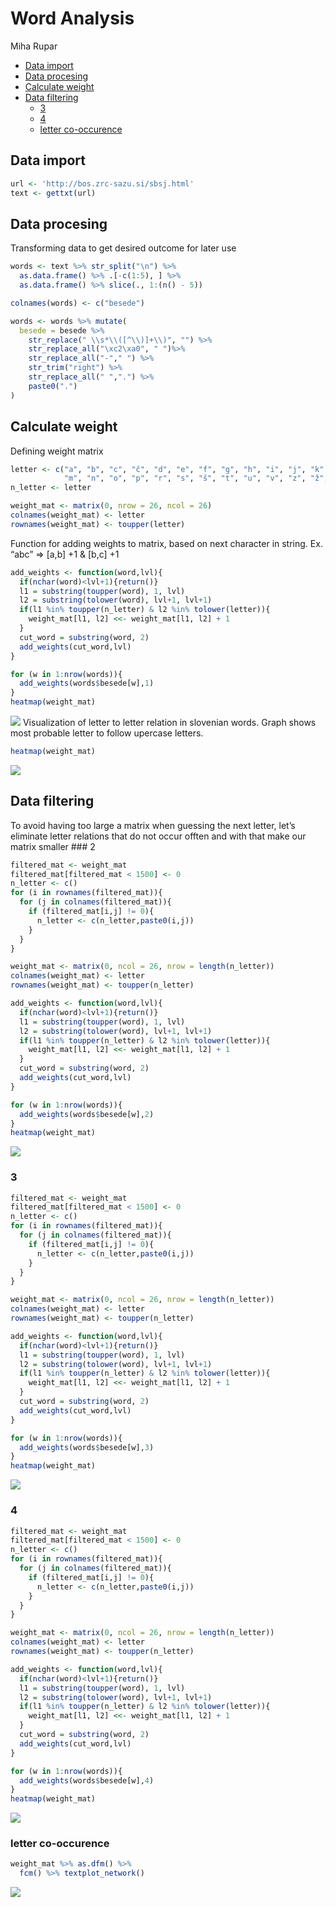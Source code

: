 Word Analysis
================
Miha Rupar

- [Data import](#data-import)
- [Data procesing](#data-procesing)
- [Calculate weight](#calculate-weight)
- [Data filtering](#data-filtering)
  - [3](#3)
  - [4](#4)
  - [letter co-occurence](#letter-co-occurence)

## Data import

``` r
url <- 'http://bos.zrc-sazu.si/sbsj.html'
text <- gettxt(url)
```

## Data procesing

Transforming data to get desired outcome for later use

``` r
words <- text %>% str_split("\n") %>% 
  as.data.frame() %>% .[-c(1:5), ] %>%
  as.data.frame() %>% slice(., 1:(n() - 5)) 

colnames(words) <- c("besede")

words <- words %>% mutate(
  besede = besede %>%
    str_replace(" \\s*\\([^\\)]+\\)", "") %>%
    str_replace_all("\xc2\xa0", " ")%>%
    str_replace_all("-"," ") %>%
    str_trim("right") %>%
    str_replace_all(" ",".") %>%
    paste0(".")
)
```

## Calculate weight

Defining weight matrix

``` r
letter <- c("a", "b", "c", "č", "d", "e", "f", "g", "h", "i", "j", "k", "l", 
            "m", "n", "o", "p", "r", "s", "š", "t", "u", "v", "z", "ž",".")
n_letter <- letter

weight_mat <- matrix(0, nrow = 26, ncol = 26)
colnames(weight_mat) <- letter
rownames(weight_mat) <- toupper(letter)
```

Function for adding weights to matrix, based on next character in
string. Ex. “abc” =\> \[a,b\] +1 & \[b,c\] +1

``` r
add_weights <- function(word,lvl){
  if(nchar(word)<lvl+1){return()}
  l1 = substring(toupper(word), 1, lvl)
  l2 = substring(tolower(word), lvl+1, lvl+1)
  if(l1 %in% toupper(n_letter) & l2 %in% tolower(letter)){
    weight_mat[l1, l2] <<- weight_mat[l1, l2] + 1
  }
  cut_word = substring(word, 2)
  add_weights(cut_word,lvl)
}

for (w in 1:nrow(words)){
  add_weights(words$besede[w],1)
}
heatmap(weight_mat)
```

![](word_analysis_files/figure-gfm/unnamed-chunk-5-1.png)<!-- -->
Visualization of letter to letter relation in slovenian words. Graph
shows most probable letter to follow upercase letters.

``` r
heatmap(weight_mat)
```

![](word_analysis_files/figure-gfm/unnamed-chunk-6-1.png)<!-- -->

## Data filtering

To avoid having too large a matrix when guessing the next letter, let’s
eliminate letter relations that do not occur offten and with that make
our matrix smaller \### 2

``` r
filtered_mat <- weight_mat
filtered_mat[filtered_mat < 1500] <- 0
n_letter <- c()
for (i in rownames(filtered_mat)){
  for (j in colnames(filtered_mat)){
    if (filtered_mat[i,j] != 0){
      n_letter <- c(n_letter,paste0(i,j))
    }
  }
}

weight_mat <- matrix(0, ncol = 26, nrow = length(n_letter))
colnames(weight_mat) <- letter
rownames(weight_mat) <- toupper(n_letter)

add_weights <- function(word,lvl){
  if(nchar(word)<lvl+1){return()}
  l1 = substring(toupper(word), 1, lvl)
  l2 = substring(tolower(word), lvl+1, lvl+1)
  if(l1 %in% toupper(n_letter) & l2 %in% tolower(letter)){
    weight_mat[l1, l2] <<- weight_mat[l1, l2] + 1
  }
  cut_word = substring(word, 2)
  add_weights(cut_word,lvl)
}

for (w in 1:nrow(words)){
  add_weights(words$besede[w],2)
}
heatmap(weight_mat)
```

![](word_analysis_files/figure-gfm/unnamed-chunk-7-1.png)<!-- -->

### 3

``` r
filtered_mat <- weight_mat
filtered_mat[filtered_mat < 1500] <- 0
n_letter <- c()
for (i in rownames(filtered_mat)){
  for (j in colnames(filtered_mat)){
    if (filtered_mat[i,j] != 0){
      n_letter <- c(n_letter,paste0(i,j))
    }
  }
}

weight_mat <- matrix(0, ncol = 26, nrow = length(n_letter))
colnames(weight_mat) <- letter
rownames(weight_mat) <- toupper(n_letter)

add_weights <- function(word,lvl){
  if(nchar(word)<lvl+1){return()}
  l1 = substring(toupper(word), 1, lvl)
  l2 = substring(tolower(word), lvl+1, lvl+1)
  if(l1 %in% toupper(n_letter) & l2 %in% tolower(letter)){
    weight_mat[l1, l2] <<- weight_mat[l1, l2] + 1
  }
  cut_word = substring(word, 2)
  add_weights(cut_word,lvl)
}

for (w in 1:nrow(words)){
  add_weights(words$besede[w],3)
}
heatmap(weight_mat)
```

![](word_analysis_files/figure-gfm/unnamed-chunk-8-1.png)<!-- -->

### 4

``` r
filtered_mat <- weight_mat
filtered_mat[filtered_mat < 1500] <- 0
n_letter <- c()
for (i in rownames(filtered_mat)){
  for (j in colnames(filtered_mat)){
    if (filtered_mat[i,j] != 0){
      n_letter <- c(n_letter,paste0(i,j))
    }
  }
}

weight_mat <- matrix(0, ncol = 26, nrow = length(n_letter))
colnames(weight_mat) <- letter
rownames(weight_mat) <- toupper(n_letter)

add_weights <- function(word,lvl){
  if(nchar(word)<lvl+1){return()}
  l1 = substring(toupper(word), 1, lvl)
  l2 = substring(tolower(word), lvl+1, lvl+1)
  if(l1 %in% toupper(n_letter) & l2 %in% tolower(letter)){
    weight_mat[l1, l2] <<- weight_mat[l1, l2] + 1
  }
  cut_word = substring(word, 2)
  add_weights(cut_word,lvl)
}

for (w in 1:nrow(words)){
  add_weights(words$besede[w],4)
}
heatmap(weight_mat)
```

![](word_analysis_files/figure-gfm/unnamed-chunk-9-1.png)<!-- -->

### letter co-occurence

``` r
weight_mat %>% as.dfm() %>%
  fcm() %>% textplot_network()
```

![](word_analysis_files/figure-gfm/unnamed-chunk-10-1.png)<!-- -->

